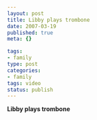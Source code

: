 ```yaml
--- 
layout: post
title: Libby plays trombone
date: 2007-03-19
published: true
meta: {}

tags: 
- family
type: post
categories: 
- family
tags: video
status: publish
---
```



**Libby plays trombone**





